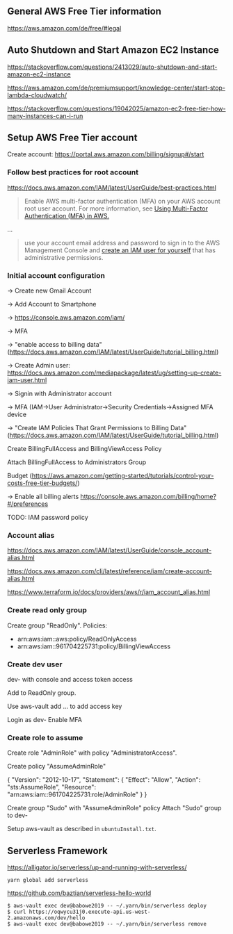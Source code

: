 ## General AWS Free Tier information

https://aws.amazon.com/de/free/#legal

## Auto Shutdown and Start Amazon EC2 Instance

https://stackoverflow.com/questions/2413029/auto-shutdown-and-start-amazon-ec2-instance

https://aws.amazon.com/de/premiumsupport/knowledge-center/start-stop-lambda-cloudwatch/

https://stackoverflow.com/questions/19042025/amazon-ec2-free-tier-how-many-instances-can-i-run

## Setup AWS Free Tier account

Create account: https://portal.aws.amazon.com/billing/signup#/start

### Follow best practices for root account

https://docs.aws.amazon.com/IAM/latest/UserGuide/best-practices.html

> Enable AWS multi-factor authentication (MFA) on your AWS account root user account. For more information, see [Using Multi-Factor Authentication (MFA) in AWS.](https://docs.aws.amazon.com/IAM/latest/UserGuide/id_credentials_mfa.html)

...

> use your account email address and password to sign in to the AWS Management Console and [create an IAM user for yourself](https://docs.aws.amazon.com/IAM/latest/UserGuide/getting-started_create-admin-group.html) that has administrative permissions.

### Initial account configuration

-> Create new Gmail Account

-> Add Account to Smartphone

-> https://console.aws.amazon.com/iam/

-> MFA

-> "enable access to billing data" (https://docs.aws.amazon.com/IAM/latest/UserGuide/tutorial_billing.html)

-> Create Admin user: https://docs.aws.amazon.com/mediapackage/latest/ug/setting-up-create-iam-user.html

-> Signin with Administrator account

-> MFA (IAM->User Administrator->Security Credentials->Assigned MFA device

-> "Create IAM Policies That Grant Permissions to Billing Data" (https://docs.aws.amazon.com/IAM/latest/UserGuide/tutorial_billing.html)

 Create  BillingFullAccess and BillingViewAccess Policy

 Attach BillingFullAccess to Administrators Group

Budget (https://aws.amazon.com/getting-started/tutorials/control-your-costs-free-tier-budgets/)

-> Enable all billing alerts https://console.aws.amazon.com/billing/home?#/preferences


TODO: IAM password policy

### Account alias

https://docs.aws.amazon.com/IAM/latest/UserGuide/console_account-alias.html

https://docs.aws.amazon.com/cli/latest/reference/iam/create-account-alias.html

https://www.terraform.io/docs/providers/aws/r/iam_account_alias.html

### Create read only group

Create group "ReadOnly".
Policies:
* arn:aws:iam::aws:policy/ReadOnlyAccess
* arn:aws:iam::961704225731:policy/BillingViewAccess

### Create dev user

dev-<username> with console and access token access

Add to ReadOnly group.

Use aws-vault add ... to add access key

Login as dev-<username>
Enable MFA

### Create role to assume

Create role "AdminRole" with policy "AdministratorAccess".

Create policy "AssumeAdminRole"

{
    "Version": "2012-10-17",
    "Statement": {
        "Effect": "Allow",
        "Action": "sts:AssumeRole",
        "Resource": "arn:aws:iam::961704225731:role/AdminRole"
    }
}

Create group "Sudo" with "AssumeAdminRole" policy
Attach "Sudo" group to dev-<username>

Setup aws-vault as described in `ubuntuInstall.txt`.

## Serverless Framework

https://alligator.io/serverless/up-and-running-with-serverless/

    yarn global add serverless

https://github.com/baztian/serverless-hello-world

    $ aws-vault exec dev@babowe2019 -- ~/.yarn/bin/serverless deploy
    $ curl https://oqwycu31j0.execute-api.us-west-2.amazonaws.com/dev/hello
    $ aws-vault exec dev@babowe2019 -- ~/.yarn/bin/serverless remove